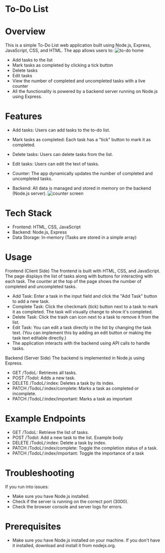 # To-Do List
# Overview
This is a simple To-Do List web application built using Node.js, Express, JavaScript, CSS, and HTML. The app allows users to:
![to-do home](https://github.com/user-attachments/assets/8d6a1038-9d18-48d8-960e-db958b96f9ca)

- Add tasks to the list
- Mark tasks as completed by clicking a tick button
- Delete tasks
- Edit tasks
- View the number of completed and uncompleted tasks with a live counter
- All the functionality is powered by a backend server running on Node.js using Express.

# Features

- Add tasks: Users can add tasks to the to-do list.
- Mark tasks as completed: Each task has a "tick" button to mark it as completed.
- Delete tasks: Users can delete tasks from the list.
- Edit tasks: Users can edit the text of tasks.

- Counter: The app dynamically updates the number of completed and uncompleted tasks.
- Backend: All data is managed and stored in memory on the backend (Node.js server).
![counter screen](https://github.com/user-attachments/assets/7c00086e-2003-490c-8a06-a37f59441ada)

# Tech Stack
- Frontend: HTML, CSS, JavaScript
- Backend: Node.js, Express
- Data Storage: In-memory (Tasks are stored in a simple array)

# Usage
 Frontend (Client Side)
The frontend is built with HTML, CSS, and JavaScript. The page displays the list of tasks along with buttons for interacting with each task. The counter at the top of the page shows the number of completed and uncompleted tasks.

- Add Task: Enter a task in the input field and click the "Add Task" button to add a new task.
- Complete Task: Click the checkmark (tick) button next to a task to mark it as completed. The task will visually change to show it's completed.
- Delete Task: Click the trash can icon next to a task to remove it from the list.
- Edit Task: You can edit a task directly in the list by changing the task text. (You can implement this by adding an edit button or making the task text editable directly.)
- The application interacts with the backend using API calls to handle tasks.

 Backend (Server Side)
The backend is implemented in Node.js using Express.

- GET /TodoL: Retrieves all tasks.
- POST /Todol: Adds a new task.
- DELETE /TodoL/:index: Deletes a task by its index.
- PATCH /TodoL/:index/complete: Marks a task as completed or incomplete.
- PATCH /TodoL/:index/important: Marks a task as important

# Example Endpoints
- GET /TodoL: Retrieve the list of tasks.
- POST /Todol: Add a new task to the list. Example body
- DELETE /TodoL/:index: Delete a task by index.
- PATCH /TodoL/:index/complete: Toggle the completion status of a task.
- PATCH /TodoL/:index/important: Toggle the importance of a task

# Troubleshooting
If you run into issues:

- Make sure you have Node.js installed.
- Check if the server is running on the correct port (3000).
- Check the browser console and server logs for errors.

# Prerequisites
- Make sure you have Node.js installed on your machine. If you don't have it installed, download and install it from nodejs.org.

